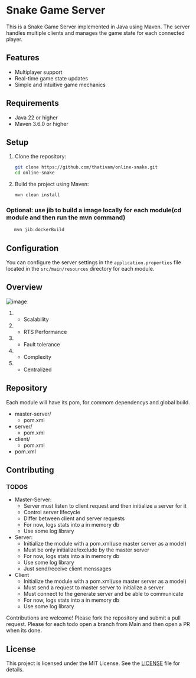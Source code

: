 # Snake Game Server

This is a Snake Game Server implemented in Java using Maven. The server handles multiple clients and manages the game state for each connected player.

## Features

- Multiplayer support
- Real-time game state updates
- Simple and intuitive game mechanics

## Requirements

- Java 22 or higher
- Maven 3.6.0 or higher

## Setup

1. Clone the repository:

   ```sh
   git clone https://github.com/thativam/online-snake.git
   cd online-snake
   ```

2. Build the project using Maven:

   ```sh
   mvn clean install
   ```

### Optional: use jib to build a image locally for each module(cd module and then run the mvn command)
```sh
   mvn jib:dockerBuild
```

## Configuration

You can configure the server settings in the `application.properties` file located in the `src/main/resources` directory for each module.



## Overview
![image](https://github.com/user-attachments/assets/318b5d09-b126-43d0-9b47-56f71508de39)

1. + Scalability
2. + RTS Performance
3. - Fault tolerance
4. - Complexity
5. + Centralized
     
## Repository
Each module will have its pom, for commom dependencys and global build.
- master-server/
     - pom.xml
- server/
     - pom.xml
- client/
     - pom.xml
- pom.xml

## Contributing

### TODOS
- Master-Server:
   - Server must listen to client request and then initialize a server for it
   - Control server lifecycle
   - Differ between client and server requests
   - For now, logs stats into a in memory db
   - Use some log library
- Server:
   - Initialize the module with a pom.xml(use master server as a model)
   - Must be only initialize/exclude by the master server
   - For now, logs stats into a in memory db
   - Use some log library
   - Just send/receive client menssages
- Client
   - Initialize the module with a pom.xml(use master server as a model)
   - Must send a request to master server to initialize a server
   - Must connect to the generate server and be able to communicate
   - For now, logs stats into a in memory db
   - Use some log library

Contributions are welcome! Please fork the repository and submit a pull request.
Please for each todo open a branch from Main and then open a PR when its done.
## License

This project is licensed under the MIT License. See the [LICENSE](LICENSE) file for details.
